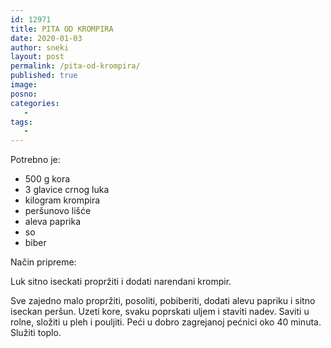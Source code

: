 ```yaml
---
id: 12971
title: PITA OD KROMPIRA
date: 2020-01-03
author: sneki
layout: post
permalink: /pita-od-krompira/
published: true
image: 
posno: 
categories:
   -
tags:
   -
---
```

Potrebno je:

* 500 g kora 
* 3 glavice crnog luka 
* kilogram krompira
* peršunovo lišće
* aleva paprika
* so
* biber 

Način pripreme:

Luk sitno iseckati propržiti i dodati narendani krompir. 

Sve zajedno malo propržiti, posoliti, pobiberiti, dodati alevu papriku i sitno iseckan peršun. Uzeti kore, svaku poprskati uljem i staviti nadev. Saviti u rolne, složiti u pleh i pouljiti. Peći u dobro zagrejanoj pećnici oko 40 minuta. Služiti toplo.

 
  

